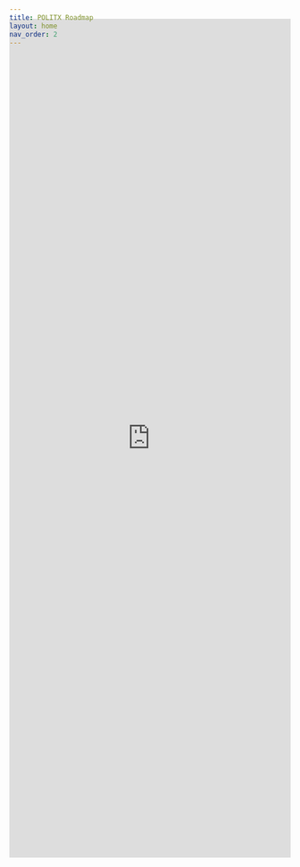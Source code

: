 ```yaml
---
title: POLITX Roadmap
layout: home
nav_order: 2
---
```

<iframe src="https://gamma.app/embed/l9741p0k5hh1zlo" style="margin-top: -4rem; width: 1500px; max-width: 100%; height: 1500px; border:None; z-index: -1; position: relative;" target="_self" title="Copy of  POLITIX: A Political Text Ideology Extraction Tool "></iframe>
